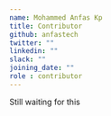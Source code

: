 ```yaml
---
name: Mohammed Anfas Kp
title: Contributor
github: anfastech
twitter: ""
linkedin: ""
slack: ""
joining_date: ""
role : contributor
---
```


Still waiting for this
